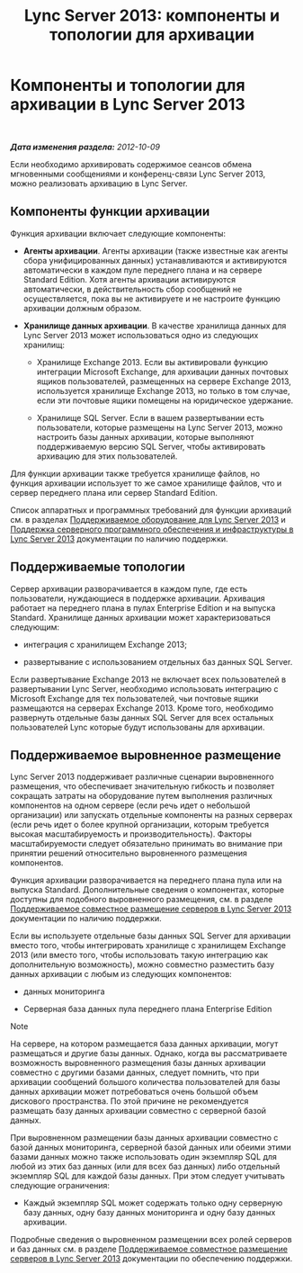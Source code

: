 ﻿---
title: 'Lync Server 2013: компоненты и топологии для архивации'
TOCTitle: Компоненты и топологии для архивации
ms:assetid: 5893063d-a44a-4034-aba9-cbe883ecf710
ms:mtpsurl: https://technet.microsoft.com/ru-ru/library/JJ204916(v=OCS.15)
ms:contentKeyID: 49309842
ms.date: 05/19/2016
mtps_version: v=OCS.15
ms.translationtype: HT
---

# Компоненты и топологии для архивации в Lync Server 2013

 

_**Дата изменения раздела:** 2012-10-09_

Если необходимо архивировать содержимое сеансов обмена мгновенными сообщениями и конференц-связи Lync Server 2013, можно реализовать архивацию в Lync Server.

## Компоненты функции архивации

Функция архивации включает следующие компоненты:

  - **Агенты архивации**. Агенты архивации (также известные как агенты сбора унифицированных данных) устанавливаются и активируются автоматически в каждом пуле переднего плана и на сервере Standard Edition. Хотя агенты архивации активируются автоматически, в действительность сбор сообщений не осуществляется, пока вы не активируете и не настроите функцию архивации должным образом.

  - **Хранилище данных архивации**. В качестве хранилища данных для Lync Server 2013 может использоваться одно из следующих хранилищ:
    
      - Хранилище Exchange 2013. Если вы активировали функцию интеграции Microsoft Exchange, для архивации данных почтовых ящиков пользователей, размещенных на сервере Exchange 2013, используется хранилище Exchange 2013, но только в том случае, если эти почтовые ящики помещены на юридическое удержание.
    
      - Хранилище SQL Server. Если в вашем развертывании есть пользователи, которые размещены на Lync Server 2013, можно настроить базы данных архивации, которые выполняют поддерживаемую версию SQL Server, чтобы активировать архивацию для этих пользователей.

Для функции архивации также требуется хранилище файлов, но функция архивации использует то же самое хранилище файлов, что и сервер переднего плана или сервер Standard Edition.

Список аппаратных и программных требований для функции архиваций см. в разделах [Поддерживаемое оборудование для Lync Server 2013](lync-server-2013-supported-hardware.md) и [Поддержка серверного программного обеспечения и инфраструктуры в Lync Server 2013](lync-server-2013-server-software-and-infrastructure-support.md) документации по наличию поддержки.

## Поддерживаемые топологии

Сервер архивации разворачивается в каждом пуле, где есть пользователи, нуждающиеся в поддержке архивации. Архивация работает на переднего плана в пулах Enterprise Edition и на выпуска Standard. Хранилище данных архивации может характеризоваться следующим:

  - интеграция с хранилищем Exchange 2013;

  - развертывание с использованием отдельных баз данных SQL Server.

Если развертывание Exchange 2013 не включает всех пользователей в развертывании Lync Server, необходимо использовать интеграцию с Microsoft Exchange для тех пользователей, чьи почтовые ящики размещаются на серверах Exchange 2013. Кроме того, необходимо развернуть отдельные базы данных SQL Server для всех остальных пользователей Lync которые будут использованы для архивации.

## Поддерживаемое выровненное размещение

Lync Server 2013 поддерживает различные сценарии выровненного размещения, что обеспечивает значительную гибкость и позволяет сокращать затраты на оборудование путем выполнения различных компонентов на одном сервере (если речь идет о небольшой организации) или запускать отдельные компоненты на разных серверах (если речь идет о более крупной организации, которым требуется высокая масштабируемость и производительность). Факторы масштабируемости следует обязательно принимать во внимание при принятии решений относительно выровненного размещения компонентов.

Функция архивации разворачивается на переднего плана пула или на выпуска Standard. Дополнительные сведения о компонентах, которые доступны для подобного выровненного размещения, см. в разделе [Поддерживаемое совместное размещение серверов в Lync Server 2013](lync-server-2013-supported-server-collocation.md) документации по наличию поддержки.

Если вы используете отдельные базы данных SQL Server для архивации вместо того, чтобы интегрировать хранилище с хранилищем Exchange 2013 (или вместо того, чтобы использовать такую интеграцию как дополнительную возможность), можно совместно разместить базу данных архивации с любым из следующих компонентов:

  - данных мониторинга

  - Серверная база данных пула переднего плана Enterprise Edition

> [!note]  
> На сервере, на котором размещается база данных архивации, могут размещаться и другие базы данных. Однако, когда вы рассматриваете возможность выровненного размещения базы данных архивации совместно с другими базами данных, следует помнить, что при архивации сообщений большого количества пользователей для базы данных архивации может потребоваться очень большой объем дискового пространства. По этой причине не рекомендуется размещать базу данных архивации совместно с серверной базой данных.

При выровненном размещении базы данных архивации совместно с базой данных мониторинга, серверной базой данных или обеими этими базами данных можно также использовать один экземпляр SQL для любой из этих баз данных (или для всех баз данных) либо отдельный экземпляр SQL для каждой базы данных. При этом следует учитывать следующие ограничения:

  - Каждый экземпляр SQL может содержать только одну серверную базу данных, одну базу данных мониторинга и одну базу данных архивации.

Подробные сведения о выровненном размещении всех ролей серверов и баз данных см. в разделе [Поддерживаемое совместное размещение серверов в Lync Server 2013](lync-server-2013-supported-server-collocation.md) документации по обеспечению поддержки.

